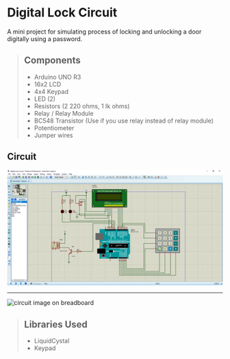 # Digital Lock Circuit

A mini project for simulating process of locking and unlocking a door digitally using a password.

> ## Components
>
> - Arduino UNO R3
> - 16x2 LCD
> - 4x4 Keypad
> - LED (2)
> - Resistors (2 220 ohms, 1 Ik ohms)
> - Relay / Relay Module
> - BC548 Transistor (Use if you use relay instead of relay module)
> - Potentiometer
> - Jumper wires

## Circuit 

![circuit image](/digitalLockCircuit.PNG)

-----------------------------------

![circuit image on breadboard](/initMode.jpg)

> ## Libraries Used
>
> - LiquidCystal
> - Keypad


